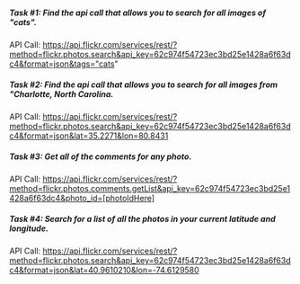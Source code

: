 ##### Task #1: Find the api call that allows you to search for all images of "cats".

API Call: https://api.flickr.com/services/rest/?method=flickr.photos.search&api_key=62c974f54723ec3bd25e1428a6f63dc4&format=json&tags="cats"

##### Task #2: Find the api call that allows you to search for all images from "Charlotte, North Carolina.

API Call: https://api.flickr.com/services/rest/?method=flickr.photos.search&api_key=62c974f54723ec3bd25e1428a6f63dc4&format=json&lat=35.2271&lon=80.8431

##### Task #3: Get all of the comments for any photo.

API Call: https://api.flickr.com/services/rest/?method=flickr.photos.comments.getList&api_key=62c974f54723ec3bd25e1428a6f63dc4&photo_id=[photoIdHere]

##### Task #4: Search for a list of all the photos in your current latitude and longitude.
API Call: https://api.flickr.com/services/rest/?method=flickr.photos.search&api_key=62c974f54723ec3bd25e1428a6f63dc4&format=json&lat=40.9610210&lon=-74.6129580
